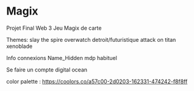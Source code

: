 # Magix
Projet Final Web 3 
Jeu Magix de carte 

Themes:
slay the spire
overwatch
detroit/futuristique
attack on titan
xenoblade 

Info connexions
Name_Hidden
mdp habituel

Se faire un compte digital ocean



color palette : https://coolors.co/a57c00-2d0203-162331-474242-f8f8ff